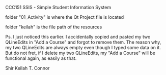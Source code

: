 CCC151
SSIS - Simple Student Information System

folder "01_Activity" is where the Qt Project file is located

folder "keilah" is the file path of the resources

Ps. I just noticed this earlier. I accidentally copied and pasted my two QLineEdits in "Add a Course" and forgot to remove them. The reason why, my two QLineEdits are always empty even though I typed some data on it. But do not fret, if I delete my two QLineEdits, my "Add a Course" will be functional again, as easily as that.

Shir Keilah T. Connor
